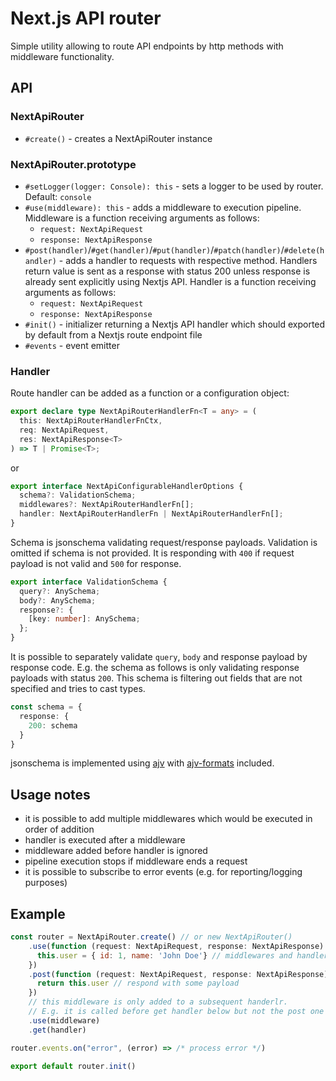 # Next.js API router

Simple utility allowing to route API endpoints by http methods with middleware functionality.

## API

### NextApiRouter
* `#create()` - creates a NextApiRouter instance
### NextApiRouter.prototype
* `#setLogger(logger: Console): this` - sets a logger to be used by router. Default: `console`
* `#use(middleware): this` - adds a middleware to execution pipeline. Middleware is a function receiving arguments as follows:
  * `request: NextApiRequest` 
  * `response: NextApiResponse`
* `#post(handler)`/`#get(handler)`/`#put(handler)`/`#patch(handler)`/`#delete(handler)` - adds a handler to requests with respective method. Handlers return value is sent as a response with status 200 unless response is already sent explicitly using Nextjs API. Handler is a function receiving arguments as follows:
    * `request: NextApiRequest`
    * `response: NextApiResponse` 
* `#init()` - initializer returning a Nextjs API handler which should exported by default from a Nextjs route endpoint file
* `#events` - event emitter

### Handler
Route handler can be added as a function or a configuration object:

```typescript
export declare type NextApiRouterHandlerFn<T = any> = (
  this: NextApiRouterHandlerFnCtx,
  req: NextApiRequest,
  res: NextApiResponse<T>
) => T | Promise<T>;
```

or

```typescript
export interface NextApiConfigurableHandlerOptions {
  schema?: ValidationSchema;
  middlewares?: NextApiRouterHandlerFn[];
  handler: NextApiRouterHandlerFn | NextApiRouterHandlerFn[];
}
```

Schema is jsonschema validating request/response payloads. Validation is omitted if schema is not provided. It is responding with `400` if request payload is not valid and `500` for response.
```typescript
export interface ValidationSchema {
  query?: AnySchema;
  body?: AnySchema;
  response?: {
    [key: number]: AnySchema;
  };
}
```
It is possible to separately validate `query`, `body` and response payload by response code. E.g. the schema as follows is only validating response payloads with status `200`. This schema is filtering out fields that are not specified and tries to cast types.
```typescript
const schema = {
  response: {
    200: schema
  }
}
```

jsonschema is implemented using [ajv](https://ajv.js.org/) with [ajv-formats](https://www.npmjs.com/package/ajv-formats) included.

## Usage notes
* it is possible to add multiple middlewares which would be executed in order of addition
* handler is executed after a middleware
* middleware added before handler is ignored
* pipeline execution stops if middleware ends a request
* it is possible to subscribe to error events (e.g. for reporting/logging purposes)

## Example

```javascript
const router = NextApiRouter.create() // or new NextApiRouter()
    .use(function (request: NextApiRequest, response: NextApiResponse) { // Add a middleware
      this.user = { id: 1, name: 'John Doe'} // middlewares and handlers share common context
    })
    .post(function (request: NextApiRequest, response: NextApiResponse) {
      return this.user // respond with some payload
    })
    // this middleware is only added to a subsequent handerlr.
    // E.g. it is called before get handler below but not the post one above
    .use(middleware)
    .get(handler)

router.events.on("error", (error) => /* process error */)

export default router.init()
```
